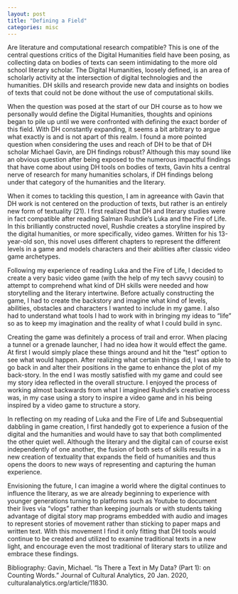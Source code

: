 ```yaml
---
layout: post
title: "Defining a Field"
categories: misc
---
```


Are literature and computational research compatible? This is one of the central questions critics of the Digital Humanities field have been posing, as collecting data on bodies of texts can seem intimidating to the more old school literary scholar. The Digital Humanities, loosely defined, is an area of scholarly activity at the intersection of digital technologies and the humanities. DH skills and research provide new data and insights on bodies of texts that could not be done without the use of computational skills. 

When the question was posed at the start of our DH course as to how we personally would define the Digital Humanities, thoughts and opinions began to pile up until we were confronted with defining the exact border of this field. With DH constantly expanding, it seems a bit arbitrary to argue what exactly is and is not apart of this realm. I found a more pointed question when considering the uses and reach of DH to be that of DH scholar Michael Gavin, are DH findings robust? Although this may sound like an obvious question after being exposed to the numerous impactful findings that have come about using DH tools on bodies of texts, Gavin hits a central nerve of research for many humanities scholars, if DH findings belong under that category of the humanities and the literary. 

When it comes to tackling this question, I am in agreeance with Gavin that DH work is not centered on the production of texts, but rather is an entirely new form of textuality (21).  I first realized that DH and literary studies were in fact compatible after reading Salman Rushdie’s Luka and the Fire of Life. In this brilliantly constructed novel, Rushdie creates a storyline inspired by the digital humanities, or more specifically, video games. Written for his 13-year-old son, this novel uses different chapters to represent the different levels in a game and models characters and their abilities after classic video game archetypes.

Following my experience of reading Luka and the Fire of Life, I decided to create a very basic video game (with the help of my tech savvy cousin) to attempt to comprehend what kind of DH skills were needed and how storytelling and the literary intertwine. Before actually constructing the game, I had to create the backstory and imagine what kind of levels, abilities, obstacles and characters I wanted to include in my game. I also had to understand what tools I had to work with in bringing my ideas to “life” so as to keep my imagination and the reality of what I could build in sync. 

Creating the game was definitely a process of trail and error. When placing a tunnel or a grenade launcher, I had no idea how it would effect the game. At first I would simply place these things around and hit the “test” option to see what would happen. After realizing what certain things did, I was able to go back in and alter their positions in the game to enhance the plot of my back-story. In the end I was mostly satisfied with my game and could see my story idea reflected in the overall structure. I enjoyed the process of working almost backwards from what I imagined Rushdie’s creative process was, in my case using a story to inspire a video game and in his being inspired by a video game to structure a story. 

In reflecting on my reading of Luka and the Fire of Life and Subsequential dabbling in game creation, I first handedly got to experience a fusion of the digital and the humanities and would have to say that both complimented the other quiet well. Although the literary and the digital can of course exist independently of one another, the fusion of both sets of skills results in a new creation of textuality that expands the field of humanities and thus opens the doors to new ways of representing and capturing the human experience. 

Envisioning the future, I can imagine a world where the digital continues to influence the literary, as we are already beginning to experience with younger generations turning to platforms such as Youtube to document their lives via “vlogs” rather than keeping journals or with students taking advantage of digital story map programs embedded with audio and images to represent stories of movement rather than sticking to paper maps and written text. With this movement I find it only fitting that DH tools would continue to be created and utilized to examine traditional texts in a new light, and encourage even the most traditional of literary stars to utilize and embrace these findings. 




Bibliography:
Gavin, Michael. “Is There a Text in My Data? (Part 1): on Counting Words.” Journal of Cultural Analytics, 20 Jan. 2020, culturalanalytics.org/article/11830. 

